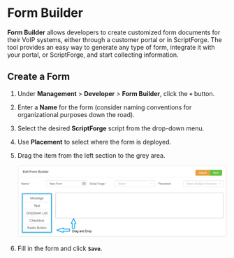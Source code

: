 # Form Builder

**Form Builder** allows developers to create customized form documents for their VoIP systems, either through a customer portal or in ScriptForge. The tool provides an easy way to generate any type of form, integrate it with your portal, or ScriptForge, and start collecting information. 

## Create a Form
1. Under **Management** > **Developer** > **Form Builder**, click the **`+`** button.
4. Enter a **Name** for the form (consider naming conventions for organizational purposes down the road).
5. Select the desired **ScriptForge** script from the drop-down menu.
6. Use **Placement** to select where the form is deployed.
7. Drag the item from the left section to the grey area.

    ![alt text][edit-formbuilder]

8. Fill in the form and click **`Save`**.

[edit-formbuilder]: docs/developers/img/edit-formbuilder.png "New Form"
